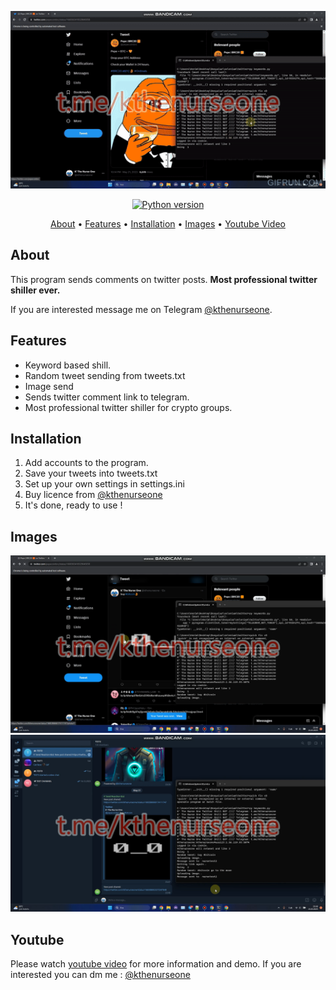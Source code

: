 <p align="center"><a href="[https://youtu.be/1W7tYeNpMNw](https://youtu.be/vZdGCjcK7fE)" target="_blank"><img src="https://raw.githubusercontent.com/kthenurseone/twitter_auto_shiller/main/Twitter_Fully_Automated_Shiller_Program_Keyword_Based.gif"></a></p>

<p align="center">
    <a href="https://www.python.org/downloads/release/python-380/"><img src="https://img.shields.io/badge/python-3.8-blue.svg?style=plastic" alt="Python version"></a>
</p>

<p align="center">
  <a href="#about">About</a>
  •
  <a href="#features">Features</a>
  •
  <a href="#installation">Installation</a>
  •
  <a href="#images">Images</a>
  •
  <a href="#youtube">Youtube Video</a>
</p>

## About
This program sends comments on twitter posts.
**Most professional twitter shiller ever.**

If you are interested message me on Telegram [@kthenurseone](https://t.me/kthenurseone). 

## Features
- Keyword based shill.
- Random tweet sending from tweets.txt
- Image send
- Sends twitter comment link to telegram.
- Most professional twitter shiller for crypto groups.



## Installation
1) Add accounts to the program.
2) Save your tweets into tweets.txt
3) Set up your own settings in settings.ini
4) Buy licence from [@kthenurseone](https://t.me/kthenurseone)
5) It's done, ready to use !


## Images
![telegram_group_copier](https://github.com/kthenurseone/twitter_auto_shiller/blob/main/1.png?raw=true)
![telegram_group_copier](https://github.com/kthenurseone/twitter_auto_shiller/blob/main/2.png?raw=true)



## Youtube
Please watch [youtube video]([https://youtu.be/1W7tYeNpMNw](https://youtu.be/vZdGCjcK7fE)) for more information and demo. If you are interested you can dm me : [@kthenurseone](https://t.me/kthenurseone)
